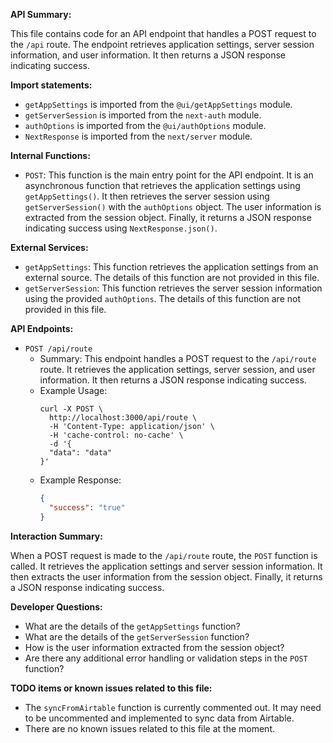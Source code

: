 **API Summary:**

This file contains code for an API endpoint that handles a POST request to the `/api` route. The endpoint retrieves application settings, server session information, and user information. It then returns a JSON response indicating success.

**Import statements:**

- `getAppSettings` is imported from the `@ui/getAppSettings` module.
- `getServerSession` is imported from the `next-auth` module.
- `authOptions` is imported from the `@ui/authOptions` module.
- `NextResponse` is imported from the `next/server` module.

**Internal Functions:**

- `POST`: This function is the main entry point for the API endpoint. It is an asynchronous function that retrieves the application settings using `getAppSettings()`. It then retrieves the server session using `getServerSession()` with the `authOptions` object. The user information is extracted from the session object. Finally, it returns a JSON response indicating success using `NextResponse.json()`.

**External Services:**

- `getAppSettings`: This function retrieves the application settings from an external source. The details of this function are not provided in this file.
- `getServerSession`: This function retrieves the server session information using the provided `authOptions`. The details of this function are not provided in this file.

**API Endpoints:**

- `POST /api/route`
  - Summary: This endpoint handles a POST request to the `/api/route` route. It retrieves the application settings, server session, and user information. It then returns a JSON response indicating success.
  - Example Usage:
    ```
    curl -X POST \
      http://localhost:3000/api/route \
      -H 'Content-Type: application/json' \
      -H 'cache-control: no-cache' \
      -d '{
      "data": "data"
    }'
    ```
  - Example Response:
    ```json
    {
      "success": "true"
    }
    ```

**Interaction Summary:**

When a POST request is made to the `/api/route` route, the `POST` function is called. It retrieves the application settings and server session information. It then extracts the user information from the session object. Finally, it returns a JSON response indicating success.

**Developer Questions:**

- What are the details of the `getAppSettings` function?
- What are the details of the `getServerSession` function?
- How is the user information extracted from the session object?
- Are there any additional error handling or validation steps in the `POST` function?

**TODO items or known issues related to this file:**

- The `syncFromAirtable` function is currently commented out. It may need to be uncommented and implemented to sync data from Airtable.
- There are no known issues related to this file at the moment.